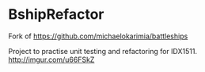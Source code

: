 # BshipRefactor

Fork of https://github.com/michaelokarimia/battleships

Project to practise unit testing and refactoring for IDX1511. http://imgur.com/u66FSkZ